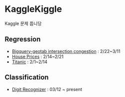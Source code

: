 # KaggleKiggle
Kaggle 문제 풉니당

Regression
--
* [Bigquery-geotab intersection congestion](https://www.kaggle.com/c/bigquery-geotab-intersection-congestion/) : 2/22~3/11
* [House Prices](https://www.kaggle.com/c/house-prices-advanced-regression-techniques/) : 2/14~2/21
* [Titanic](https://www.kaggle.com/c/titanic) : 2/1~2/14

Classification
--
* [Digit Recognizer](https://www.kaggle.com/c/digit-recognizer/data) : 03/12 ~ present
